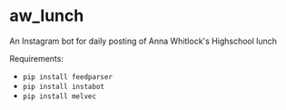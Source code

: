 # aw_lunch
An Instagram bot for daily posting of Anna Whitlock's Highschool lunch

Requirements:
- ```pip install feedparser```
- ```pip install instabot```
- ```pip install melvec```
